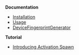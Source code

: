 **Documentation**

- [Installation](./Installation.md)
- [Usage](./Usage.md)
- [DeviceFingerprintGenerator](./Generator.md)

**Tutorial**

- [Introducing Activation Spawn](https://developers.wultra.com/tutorials/posts/Introducing-Activation-Spawn/)